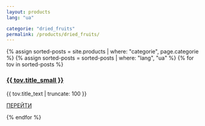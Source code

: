 ```yaml
---
layout: products
lang: "ua"

categorie: "dried_fruits"
permalink: /products/dried_fruits/
---
```


{% assign sorted-posts = site.products | where: "categorie", page.categorie %}
{% assign sorted-posts = sorted-posts | where: "lang", "ua" %}
{% for tov in sorted-posts %}
<div class="col-md-4 text-center">
<div class="menu-wrap">
    <a href="{{ tov.url }}" class="menu-img
    img mb-4" style="background-image: url(/assets/images/products/{{ tov.categorie }}/sm_{{ tov.title }}.jpg);"></a>
    <div class="text">
    <h3><a href="{{ tov.url }}">{{ tov.title_small }}</a></h3>
    <p>{{ tov.title_text | truncate: 100 }}</p>
    <p><a href="{{ tov.url }}" class="btn btn-white btn-outline-white">ПЕРЕЙТИ</a></p>
    </div>
</div>
</div>
{% endfor %}